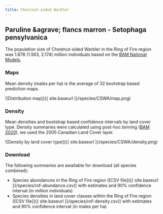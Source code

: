 ```yaml
---
title: Chestnut-sided Warbler
---
```


## Paruline &amp;agrave; flancs marron - Setophaga pensylvanica

The population size of Chestnut-sided Warbler in the Ring of Fire region was 1.878 (1.563, 2.174) million individuals based on the [BAM National Models](https://dx.doi.org/10.5281/zenodo.4018335).

### Maps

Mean density (males per ha) is the average of 32 bootstrap based prediction maps.

![Distribution map]({{ site.baseurl }}/species/CSWA/map.png)

### Density

Mean densities and bootstrap based confidence intervals by land cover type.
Density summaries were calculated using post-hoc binning ([BAM 2020](https://dx.doi.org/10.5281/zenodo.4018335)), we used the 2005 Canadian Land Cover layer.

![Density by land cover type]({{ site.baseurl }}/species/CSWA/density.png)

### Download

The following summaries are awailable for download (all species combined):

- Species abundances in the Ring of Fire region ([CSV file]({{ site.baseurl }}/species/rof-abundance.csv))
with estimates and 90% confidence interval (in million individuals)
- Species densities in land cover classes within the Ring of Fire region ([CSV file]({{ site.baseurl }}/species/rof-density.csv))
with estimates and 90% confidence interval (in males per ha)



